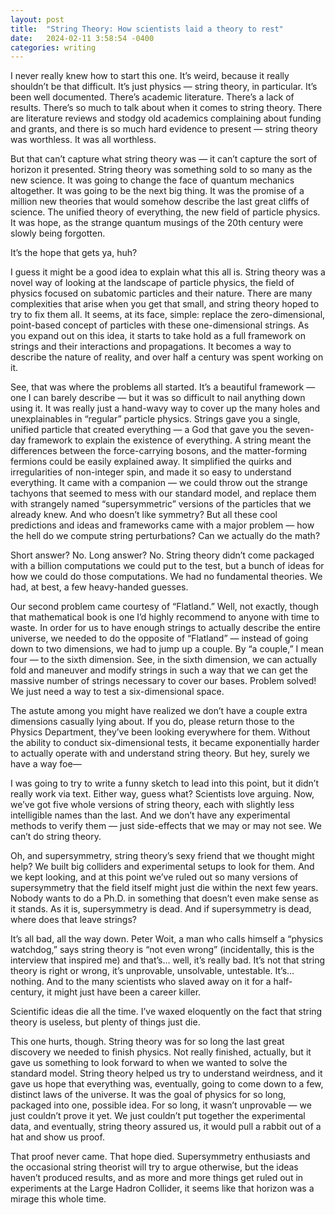 ```yaml
---
layout: post
title:  "String Theory: How scientists laid a theory to rest"
date:   2024-02-11 3:58:54 -0400
categories: writing
---
```



I never really knew how to start this one. It’s weird, because it really shouldn’t be that difficult. It’s just physics — string theory, in particular. It’s been well documented. There’s academic literature. There’s a lack of results. There’s so much to talk about when it comes to string theory. There are literature reviews and stodgy old academics complaining about funding and grants, and there is so much hard evidence to present — string theory was worthless. It was all worthless. 

But that can’t capture what string theory was — it can’t capture the sort of horizon it presented. String theory was something sold to so many as the new science. It was going to change the face of quantum mechanics altogether. It was going to be the next big thing. It was the promise of a million new theories that would somehow describe the last great cliffs of science. The unified theory of everything, the new field of particle physics. It was hope, as the strange quantum musings of the 20th century were slowly being forgotten.

It’s the hope that gets ya, huh?

I guess it might be a good idea to explain what this all is. String theory was a novel way of looking at the landscape of particle physics, the field of physics focused on subatomic particles and their nature. There are many complexities that arise when you get that small, and string theory hoped to try to fix them all. It seems, at its face, simple: replace the zero-dimensional, point-based concept of particles with these one-dimensional strings. As you expand out on this idea, it starts to take hold as a full framework on strings and their interactions and propagations. It becomes a way to describe the nature of reality, and over half a century was spent working on it.

See, that was where the problems all started. It’s a beautiful framework — one I can barely describe — but it was so difficult to nail anything down using it. It was really just a hand-wavy way to cover up the many holes and unexplainables in “regular” particle physics. Strings gave you a single, unified particle that created everything — a God that gave you the seven-day framework to explain the existence of everything. A string meant the differences between the force-carrying bosons, and the matter-forming fermions could be easily explained away. It simplified the quirks and irregularities of non-integer spin, and made it so easy to understand everything. It came with a companion — we could throw out the strange tachyons that seemed to mess with our standard model, and replace them with strangely named “supersymmetric” versions of the particles that we already knew. And who doesn’t like symmetry? But all these cool predictions and ideas and frameworks came with a major problem — how the hell do we compute string perturbations? Can we actually do the math?

Short answer? No. Long answer? No. String theory didn’t come packaged with a billion computations we could put to the test, but a bunch of ideas for how we could do those computations. We had no fundamental theories. We had, at best, a few heavy-handed guesses.

Our second problem came courtesy of “Flatland.” Well, not exactly, though that mathematical book is one I’d highly recommend to anyone with time to waste. In order for us to have enough strings to actually describe the entire universe, we needed to do the opposite of “Flatland” — instead of going down to two dimensions, we had to jump up a couple. By “a couple,” I mean four — to the sixth dimension. See, in the sixth dimension, we can actually fold and maneuver and modify strings in such a way that we can get the massive number of strings necessary to cover our bases. Problem solved! We just need a way to test a six-dimensional space.

The astute among you might have realized we don’t have a couple extra dimensions casually lying about. If you do, please return those to the Physics Department, they’ve been looking everywhere for them. Without the ability to conduct six-dimensional tests, it became exponentially harder to actually operate with and understand string theory. But hey, surely we have a way foe—

I was going to try to write a funny sketch to lead into this point, but it didn’t really work via text. Either way, guess what? Scientists love arguing. Now, we’ve got five whole versions of string theory, each with slightly less intelligible names than the last. And we don’t have any experimental methods to verify them — just side-effects that we may or may not see. We can’t do string theory. 

Oh, and supersymmetry, string theory’s sexy friend that we thought might help? We built big colliders and experimental setups to look for them. And we kept looking, and at this point we’ve ruled out so many versions of supersymmetry that the field itself might just die within the next few years. Nobody wants to do a Ph.D. in something that doesn’t even make sense as it stands. As it is, supersymmetry is dead. And if supersymmetry is dead, where does that leave strings?

It’s all bad, all the way down. Peter Woit, a man who calls himself a “physics watchdog,” says string theory is “not even wrong” (incidentally, this is the interview that inspired me) and that’s… well, it’s really bad. It’s not that string theory is right or wrong, it’s unprovable, unsolvable, untestable. It’s… nothing. And to the many scientists who slaved away on it for a half-century, it might just have been a career killer. 

Scientific ideas die all the time. I’ve waxed eloquently on the fact that string theory is useless, but plenty of things just die.

This one hurts, though. String theory was for so long the last great discovery we needed to finish physics. Not really finished, actually, but it gave us something to look forward to when we wanted to solve the standard model. String theory helped us try to understand weirdness, and it gave us hope that everything was, eventually, going to come down to a few, distinct laws of the universe. It was the goal of physics for so long, packaged into one, possible idea. For so long, it wasn’t unprovable — we just couldn’t prove it yet. We just couldn’t put together the experimental data, and eventually, string theory assured us, it would pull a rabbit out of a hat and show us proof. 

That proof never came. That hope died. Supersymmetry enthusiasts and the occasional string theorist will try to argue otherwise, but the ideas haven’t produced results, and as more and more things get ruled out in experiments at the Large Hadron Collider, it seems like that horizon was a mirage this whole time.